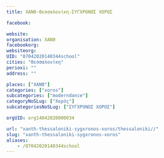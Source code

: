 ```yaml
---
title: ΧΑΝΘ-Θεσσαλονίκη-ΣΥΓΧΡΟΝΟΣ ΧΟΡΟΣ

facebook:

website:
organisation: ΧΑΝΘ
facebookorg:
websiteorg:
UID: "07042020140344school"
cities: "Θεσσαλονίκη"
perioxi: ""
address: ""

places: ["ΧΑΝΘ"]
categories: ["xoros"]
subcategories: ["moderndance"]
categoryNoSLug: ["Χορός"]
subcategoriesNoSLug: ["ΣΥΓΧΡΟΝΟΣ ΧΟΡΟΣ"]

orgUID: org14042020000034

url: "xanth-thessaloniki-sygxronos-xoros/thessaloniki//"
slug: "xanth-thessaloniki-sygxronos-xoros"
aliases:
    - /07042020140344school
---
```





